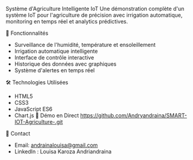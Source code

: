 Système d'Agriculture Intelligente IoT
Une démonstration complète d'un système IoT pour l'agriculture de précision avec irrigation automatique, monitoring en temps réel et analytics prédictives.

🌱 Fonctionnalités
- Surveillance de l'humidité, température et ensoleillement
- Irrigation automatique intelligente
- Interface de contrôle interactive
- Historique des données avec graphiques
- Système d'alertes en temps réel

 🛠️ Technologies Utilisées
- HTML5
- CSS3
- JavaScript ES6
- Chart.js 
  🚀 Démo en Direct
https://github.com/Andryandraina/SMART-IOT-Agriculture-.git

🤝 Contact
- Email: andrainalouisa@gmail.com
- LinkedIn : Louisa Karoza Andriandraina

